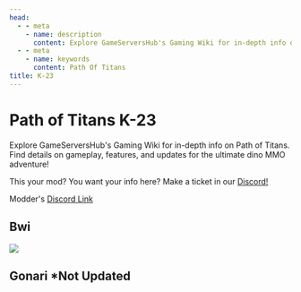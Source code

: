 ```yaml
---
head:
  - - meta
    - name: description
      content: Explore GameServersHub's Gaming Wiki for in-depth info on Path of Titans. Find details on gameplay, features, and updates for the ultimate dino MMO adventure! 
  - - meta
    - name: keywords
      content: Path Of Titans
title: K-23
---
```


# Path of Titans K-23


Explore GameServersHub's Gaming Wiki for in-depth info on Path of Titans. Find details on gameplay, features, and updates for the ultimate dino MMO adventure! 

This your mod? You want your info here? Make a ticket in our [Discord!](https://discord.gg/gsh) 

Modder's [Discord Link](#)

## Bwi
<a href='./Path-of-Titans-Bwi' target='_blank'> <img src='https://web-cdn.alderongames.com/files/1100/conversions/BwiPreview-icon.jpg' /> </a>

## Gonari *Not Updated
